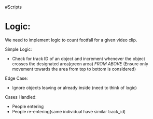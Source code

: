 #Scripts

# Logic:
We need to implement logic to count footfall for a given video clip.

Simple Logic:
- Check for track ID of an object and increment whenever the object crosses the designated area(green area) *FROM ABOVE* (Ensure only movement towards the area from top to bottom is considered)

Edge Case:
- Ignore objects leaving or already inside (need to think of logic)

Cases Handled:
- People entering
- People re-entering(same individual have similar track_id)
